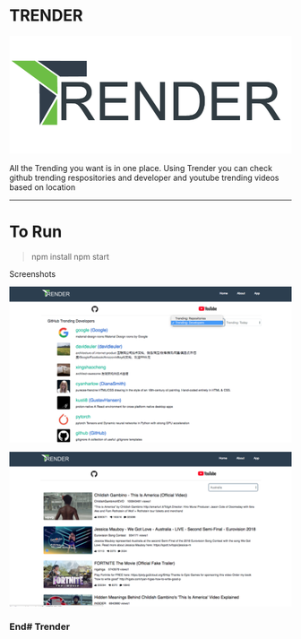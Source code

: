 # TRENDER

![](https://raw.githubusercontent.com/syedMSohaib/Trender/master/public/images/logo1.png)


All the Trending you want is in one place. Using Trender you can check github trending respositories and developer and youtube trending videos based on location


-------------
To Run
======

> npm install
> npm start


Screenshots

![](https://raw.githubusercontent.com/syedMSohaib/Trender/master/public/images/github-trending.png)

![](https://raw.githubusercontent.com/syedMSohaib/Trender/master/public/images/youtube-trending.png)


### End# Trender
